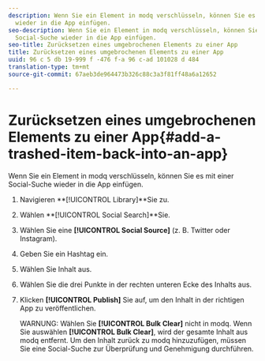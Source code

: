 ```yaml
---
description: Wenn Sie ein Element in modq verschlüsseln, können Sie es mit einer Social-Suche
  wieder in die App einfügen.
seo-description: Wenn Sie ein Element in modq verschlüsseln, können Sie es mit einer
  Social-Suche wieder in die App einfügen.
seo-title: Zurücksetzen eines umgebrochenen Elements zu einer App
title: Zurücksetzen eines umgebrochenen Elements zu einer App
uuid: 96 c 5 db 19-999 f -476 f-a 96 c-ad 101028 d 484
translation-type: tm+mt
source-git-commit: 67aeb3de964473b326c88c3a3f81ff48a6a12652

---
```



# Zurücksetzen eines umgebrochenen Elements zu einer App{#add-a-trashed-item-back-into-an-app}

Wenn Sie ein Element in modq verschlüsseln, können Sie es mit einer Social-Suche wieder in die App einfügen.

1. Navigieren **[!UICONTROL Library]**Sie zu.
1. Wählen **[!UICONTROL Social Search]**Sie.
1. Wählen Sie eine **[!UICONTROL Social Source]** (z. B. Twitter oder Instagram).
1. Geben Sie ein Hashtag ein.
1. Wählen Sie Inhalt aus.
1. Wählen Sie die drei Punkte in der rechten unteren Ecke des Inhalts aus.
1. Klicken **[!UICONTROL Publish]** Sie auf, um den Inhalt in der richtigen App zu veröffentlichen.

   WARNUNG: Wählen Sie **[!UICONTROL Bulk Clear]** nicht in modq. Wenn Sie auswählen **[!UICONTROL Bulk Clear]**, wird der gesamte Inhalt aus modq entfernt. Um den Inhalt zurück zu modq hinzuzufügen, müssen Sie eine Social-Suche zur Überprüfung und Genehmigung durchführen.
